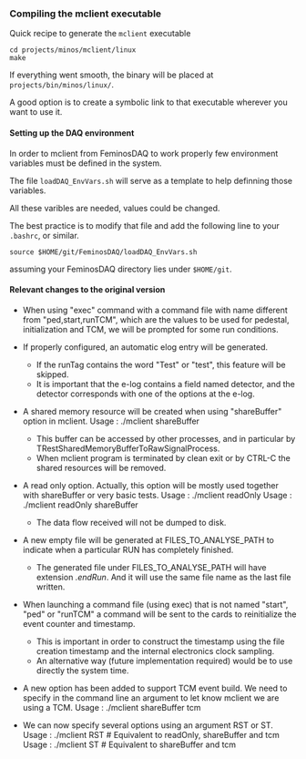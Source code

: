 ### Compiling the mclient executable

Quick recipe to generate the `mclient` executable

```
cd projects/minos/mclient/linux
make
```

If everything went smooth, the binary will be placed at `projects/bin/minos/linux/`.

A good option is to create a symbolic link to that executable wherever you want to use it.

#### Setting up the DAQ environment

In order to mclient from FeminosDAQ to work properly few environment variables must be defined in the system.

The file `loadDAQ_EnvVars.sh` will serve as a template to help definning those variables.

All these varibles are needed, values could be changed.

The best practice is to modify that file and add the following line to your `.bashrc`, or similar.

```
source $HOME/git/FeminosDAQ/loadDAQ_EnvVars.sh
```
assuming your FeminosDAQ directory lies under `$HOME/git`.

#### Relevant changes to the original version

* When using "exec" command with a command file with name different from "ped,start,runTCM", which are the values to be used for pedestal, initialization and TCM, we will be prompted for some run conditions.

* If properly configured, an automatic elog entry will be generated.
  * If the runTag contains the word "Test" or "test", this feature will be skipped.
  * It is important that the e-log contains a field named detector, and the detector corresponds with one of the options at the e-log.

* A shared memory resource will be created when using "shareBuffer" option in mclient.
   Usage : ./mclient shareBuffer

   * This buffer can be accessed by other processes, and in particular by TRestSharedMemoryBufferToRawSignalProcess.
   * When mclient program is terminated by clean exit or by CTRL-C the shared resources will be removed.

* A read only option. Actually, this option will be mostly used together with shareBuffer or very basic tests.
   Usage : ./mclient readOnly
   Usage : ./mclient readOnly shareBuffer

   * The data flow received will not be dumped to disk.

* A new empty file will be generated at FILES_TO_ANALYSE_PATH to indicate when a particular RUN has completely finished.

   * The generated file under FILES_TO_ANALYSE_PATH will have extension *.endRun*. And it will use the same file name as the last file written.

* When launching a command file (using exec) that is not named "start", "ped" or "runTCM" a command will be sent to the cards to reinitialize the event counter and timestamp.
   * This is important in order to construct the timestamp using the file creation timestamp and the internal electronics clock sampling.
   * An alternative way (future implementation required) would be to use directly the system time.

* A new option has been added to support TCM event build. We need to specify in the command line an argument to let know mclient we are using a TCM.
  Usage : ./mclient shareBuffer tcm

* We can now specify several options using an argument RST or ST.
  Usage : ./mclient RST # Equivalent to readOnly, shareBuffer and tcm
  Usage : ./mclient ST # Equivalent to shareBuffer and tcm
